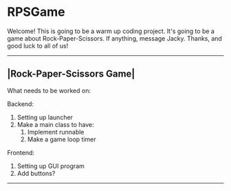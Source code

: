 # RPSGame
Welcome! 
This is going to be a warm up coding project.
It's going to be a game about Rock-Paper-Scissors.
If anything, message Jacky.
Thanks, and good luck to all of us!

--------------------------
|Rock-Paper-Scissors Game|
--------------------------
What needs to be worked on:

Backend:
1. Setting up launcher
2. Make a main class to have:
    1. Implement runnable
    2. Make a game loop timer

Frontend:
1. Setting up GUI program
2. Add buttons?
--------------------------
